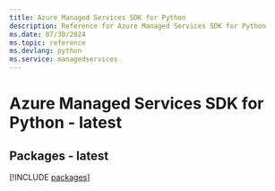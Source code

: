 ```yaml
---
title: Azure Managed Services SDK for Python
description: Reference for Azure Managed Services SDK for Python
ms.date: 07/30/2024
ms.topic: reference
ms.devlang: python
ms.service: managedservices
---
```

# Azure Managed Services SDK for Python - latest
## Packages - latest
[!INCLUDE [packages](managed-services-index.md)]